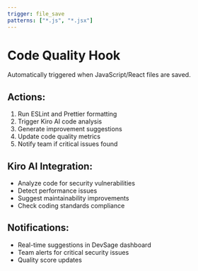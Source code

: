```yaml
---
trigger: file_save
patterns: ["*.js", "*.jsx"]
---
```


# Code Quality Hook

Automatically triggered when JavaScript/React files are saved.

## Actions:
1. Run ESLint and Prettier formatting
2. Trigger Kiro AI code analysis
3. Generate improvement suggestions
4. Update code quality metrics
5. Notify team if critical issues found

## Kiro AI Integration:
- Analyze code for security vulnerabilities
- Detect performance issues
- Suggest maintainability improvements
- Check coding standards compliance

## Notifications:
- Real-time suggestions in DevSage dashboard
- Team alerts for critical security issues
- Quality score updates